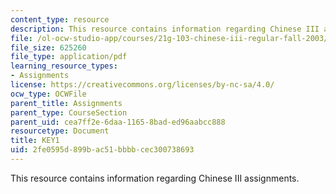 ```yaml
---
content_type: resource
description: This resource contains information regarding Chinese III assignments.
file: /ol-ocw-studio-app/courses/21g-103-chinese-iii-regular-fall-2003/2fe0595d899bac51bbbbcec300738693_MIT21G_103F03_L51103.pdf
file_size: 625260
file_type: application/pdf
learning_resource_types:
- Assignments
license: https://creativecommons.org/licenses/by-nc-sa/4.0/
ocw_type: OCWFile
parent_title: Assignments
parent_type: CourseSection
parent_uid: cea7ff2e-6daa-1165-8bad-ed96aabcc888
resourcetype: Document
title: KEY1
uid: 2fe0595d-899b-ac51-bbbb-cec300738693
---
```

This resource contains information regarding Chinese III assignments.